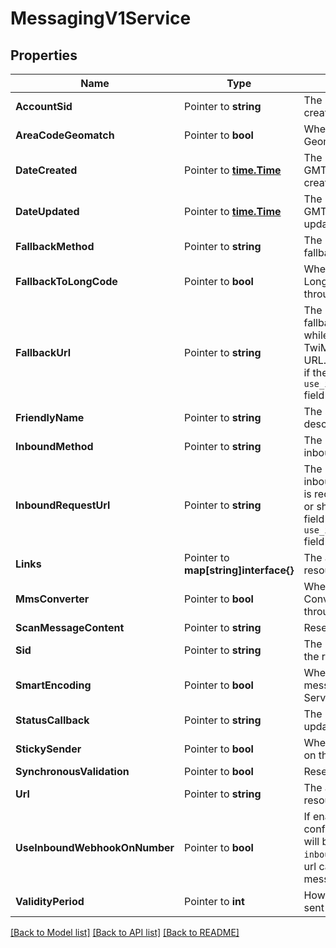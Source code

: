 # MessagingV1Service

## Properties

Name | Type | Description | Notes
------------ | ------------- | ------------- | -------------
**AccountSid** | Pointer to **string** | The SID of the Account that created the resource |
**AreaCodeGeomatch** | Pointer to **bool** | Whether to enable Area Code Geomatch on the Service Instance |
**DateCreated** | Pointer to [**time.Time**](time.Time.md) | The ISO 8601 date and time in GMT when the resource was created |
**DateUpdated** | Pointer to [**time.Time**](time.Time.md) | The ISO 8601 date and time in GMT when the resource was last updated |
**FallbackMethod** | Pointer to **string** | The HTTP method we use to call fallback_url |
**FallbackToLongCode** | Pointer to **bool** | Whether to enable Fallback to Long Code for messages sent through the Service instance |
**FallbackUrl** | Pointer to **string** | The URL that we call using fallback_method if an error occurs while retrieving or executing the TwiML from the Inbound Request URL. This field will be overridden if the `use_inbound_webhook_on_number` field is enabled. |
**FriendlyName** | Pointer to **string** | The string that you assigned to describe the resource |
**InboundMethod** | Pointer to **string** | The HTTP method we use to call inbound_request_url |
**InboundRequestUrl** | Pointer to **string** | The URL we call using inbound_method when a message is received by any phone number or short code in the Service. This field will be overridden if the `use_inbound_webhook_on_number` field is enabled. |
**Links** | Pointer to **map[string]interface{}** | The absolute URLs of related resources |
**MmsConverter** | Pointer to **bool** | Whether to enable the MMS Converter for messages sent through the Service instance |
**ScanMessageContent** | Pointer to **string** | Reserved |
**Sid** | Pointer to **string** | The unique string that identifies the resource |
**SmartEncoding** | Pointer to **bool** | Whether to enable Encoding for messages sent through the Service instance |
**StatusCallback** | Pointer to **string** | The URL we call to pass status updates about message delivery |
**StickySender** | Pointer to **bool** | Whether to enable Sticky Sender on the Service instance |
**SynchronousValidation** | Pointer to **bool** | Reserved |
**Url** | Pointer to **string** | The absolute URL of the Service resource |
**UseInboundWebhookOnNumber** | Pointer to **bool** | If enabled, the webhook url configured on the phone number will be used and will override the `inbound_request_url`/`fallback_url` url called when an inbound message is received. |
**ValidityPeriod** | Pointer to **int** | How long, in seconds, messages sent from the Service are valid |

[[Back to Model list]](../README.md#documentation-for-models) [[Back to API list]](../README.md#documentation-for-api-endpoints) [[Back to README]](../README.md)


